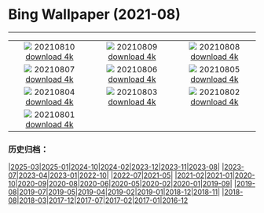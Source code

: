 # Bing Wallpaper (2021-08)
**************
| | | |
| :----: | :----: | :----: |
| ![](https://www.bing.com/th?id=OHR.ArtsandIndustries_EN-US9282950585_1920x1080.jpg) 20210810 [download 4k](https://www.bing.com/th?id=OHR.ArtsandIndustries_EN-US9282950585_UHD.jpg) | ![](https://www.bing.com/th?id=OHR.MineBay_EN-US9163715590_1920x1080.jpg) 20210809 [download 4k](https://www.bing.com/th?id=OHR.MineBay_EN-US9163715590_UHD.jpg) | ![](https://www.bing.com/th?id=OHR.QuayBridge_EN-US9006727077_1920x1080.jpg) 20210808 [download 4k](https://www.bing.com/th?id=OHR.QuayBridge_EN-US9006727077_UHD.jpg) |
| ![](https://www.bing.com/th?id=OHR.SaltCones_EN-US8727302779_1920x1080.jpg) 20210807 [download 4k](https://www.bing.com/th?id=OHR.SaltCones_EN-US8727302779_UHD.jpg) | ![](https://www.bing.com/th?id=OHR.SalisburyCrags_EN-US5552613401_1920x1080.jpg) 20210806 [download 4k](https://www.bing.com/th?id=OHR.SalisburyCrags_EN-US5552613401_UHD.jpg) | ![](https://www.bing.com/th?id=OHR.SkyPool_EN-US8327769804_1920x1080.jpg) 20210805 [download 4k](https://www.bing.com/th?id=OHR.SkyPool_EN-US8327769804_UHD.jpg) |
| ![](https://www.bing.com/th?id=OHR.Neofelis_EN-US8038280591_1920x1080.jpg) 20210804 [download 4k](https://www.bing.com/th?id=OHR.Neofelis_EN-US8038280591_UHD.jpg) | ![](https://www.bing.com/th?id=OHR.WachsenburgCastle_EN-US0450745616_1920x1080.jpg) 20210803 [download 4k](https://www.bing.com/th?id=OHR.WachsenburgCastle_EN-US0450745616_UHD.jpg) | ![](https://www.bing.com/th?id=OHR.UpperCathedral_EN-US7580471789_1920x1080.jpg) 20210802 [download 4k](https://www.bing.com/th?id=OHR.UpperCathedral_EN-US7580471789_UHD.jpg) |
| ![](https://www.bing.com/th?id=OHR.LammasDay_EN-US7320561829_1920x1080.jpg) 20210801 [download 4k](https://www.bing.com/th?id=OHR.LammasDay_EN-US7320561829_UHD.jpg) |  |  |

### 历史归档：

|[2025-03](bing/2025-03/2025-03.md)|[2025-01](bing/2025-01/2025-01.md)|[2024-10](bing/2024-10/2024-10.md)|[2024-02](bing/2024-02/2024-02.md)|[2023-12](bing/2023-12/2023-12.md)|[2023-11](bing/2023-11/2023-11.md)|[2023-08](bing/2023-08/2023-08.md)|
|[2023-07](bing/2023-07/2023-07.md)|[2023-04](bing/2023-04/2023-04.md)|[2023-01](bing/2023-01/2023-01.md)|[2022-10](bing/2022-10/2022-10.md)|
|[2022-07](bing/2022-07/2022-07.md)|[2021-05](bing/2021-05/2021-05.md)|
|[2021-02](bing/2021-02/2021-02.md)|[2021-01](bing/2021-01/2021-01.md)|[2020-10](bing/2020-10/2020-10.md)|[2020-09](bing/2020-09/2020-09.md)|[2020-08](bing/2020-08/2020-08.md)|[2020-06](bing/2020-06/2020-06.md)|[2020-05](bing/2020-05/2020-05.md)|[2020-02](bing/2020-02/2020-02.md)|[2020-01](bing/2020-01/2020-01.md)|[2019-09](bing/2019-09/2019-09.md)|
|[2019-08](bing/2019-08/2019-08.md)|[2019-07](bing/2019-07/2019-07.md)|[2019-05](bing/2019-05/2019-05.md)|[2019-04](bing/2019-04/2019-04.md)|[2019-02](bing/2019-02/2019-02.md)|[2019-01](bing/2019-01/2019-01.md)|[2018-12](bing/2018-12/2018-12.md)|[2018-11](bing/2018-11/2018-11.md)|
|[2018-08](bing/2018-08/2018-08.md)|[2018-03](bing/2018-03/2018-03.md)|[2017-12](bing/2017-12/2017-12.md)|[2017-07](bing/2017-07/2017-07.md)|[2017-02](bing/2017-02/2017-02.md)|[2017-01](bing/2017-01/2017-01.md)|[2016-12](bing/2016-12/2016-12.md)